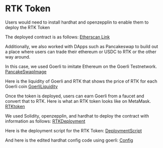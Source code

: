 # RTK Token

Users would need to install hardhat and openzepplin to enable them to deploy the RTK Token

The deployed contract is as follows:
[Etherscan Link](https://goerli.etherscan.io/address/0xFc81527762b47819ebD33A89bA31635058E61Ff9)

Additionally, we also worked with DApps such as Pancakeswap to build out a place where users can trade their ethereum or USDC to RTK or the other way around. 

In this case, we used Goerli to imitate Ethereum on the Goerli Testnetwork.
[PancakeSwapImage](C:/Users/ritvi/Downloads/PancakeswapTransfer.png)

Here is the liquidity of Goerli and RTK that shows the price of RTK for each Goerli coin
[GoerliLiquidity](C:/Users/ritvi/Downloads/LiquidityPanacakeSwap.png)

Once the token is deployed, users can earn Goerli from a faucet and convert that to RTK. Here is what an RTK token looks like on MetaMask.
[RTKtoken](C:/Users/ritvi/Downloads/RTKtoken.png)

We used Solidity, openzepplin, and hardhat to deploy the contract with information as follows:
[RTKDeployment](C:/Users/ritvi/Downloads/RTKDeployment.png)

Here is the deployment script for the RTK Token:
[DeploymentScript](C:/Users/ritvi/Downloads/DeploymentScript.png)

And here is the edited hardhat config code using goerli:
[Config](C:/Users/ritvi/Downloads/ConfigFile.png)
